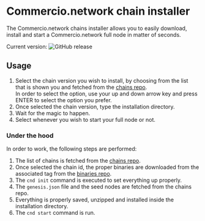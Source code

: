 # Commercio.network chain installer
The Commercio.network chains installer allows you to easily download, install and start a Commercio.network 
full node in matter of seconds. 

Current version: ![GitHub release](https://img.shields.io/github/release/commercionetwork/chain-installer.svg)


## Usage
1. Select the chain version you wish to install, by choosing from the list that is shown you and 
   fetched from the  [chains repo](https://github.com/Commercionetwork/Chains).  
   In order to select the option, use your up and down arrow key and press ENTER to select the option you prefer. 
2. Once selected the chain version, type the installation directory. 
3. Wait for the magic to happen.
4. Select whenever you wish to start your full node or not.     

### Under the hood
In order to work, the following steps are performed: 

1. The list of chains is fetched from the [chains repo](https://github.com/Commercionetwork/Chains).
2. Once selected the chain id, the proper binaries are downloaded from the associated tag from 
   the [binaries repo](https://github.com/Commercionetwork/Commercionetwork).
3. The `cnd init` command is executed to set everything up properly. 
4. The `genesis.json` file and the seed nodes are fetched from the chains repo. 
5. Everything is properly saved, unzipped and installed inside the installation directory.    
6. The `cnd start` command is run. 